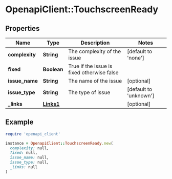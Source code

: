 # OpenapiClient::TouchscreenReady

## Properties

| Name | Type | Description | Notes |
| ---- | ---- | ----------- | ----- |
| **complexity** | **String** | The complexity of the issue | [default to &#39;none&#39;] |
| **fixed** | **Boolean** | True if the issue is fixed otherwise false |  |
| **issue_name** | **String** | The name of the issue | [optional] |
| **issue_type** | **String** | The type of issue | [default to &#39;unknown&#39;] |
| **_links** | [**Links1**](Links1.md) |  | [optional] |

## Example

```ruby
require 'openapi_client'

instance = OpenapiClient::TouchscreenReady.new(
  complexity: null,
  fixed: null,
  issue_name: null,
  issue_type: null,
  _links: null
)
```

